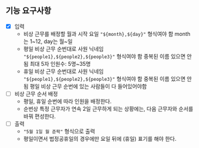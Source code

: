 
## 기능 요구사항
- [x] 입력
  - 비상 근무를 배정할 월과 시작 요일
    `"${month},${day}"` 형식여야 함
    month는 1~12, day는 월~일
  - 평일 비상 근무 순번대로 사원 닉네임
    `"${people1},${people2},${people3}"` 형식여야 함
    중복된 이름 있으면 안됨
    최대 5자
    인원수: 5명~35명
  - 휴일 비상 근무 순번대로 사원 닉네임
    `"${people1},${people2},${people3}"` 형식여야 함
    중복된 이름 있으면 안됨
    평일 비상 근무 순번에 있는 사람들이 다 들어있어야함
- [ ] 비상 근무 순서 배정
  - 평일, 휴일 순번에 따라 인원을 배정한다.
  - 순번상 특정 근무자가 연속 2일 근무하게 되는 상황에는, 다음 근무자와 순서를 바꿔 편성한다.
- [ ] 출력
  - `"5월 1일 월 준팍"` 형식으로 출력
  - 평일이면서 법정공휴일의 경우에만 요일 뒤에 (휴일) 표기를 해야 한다.
